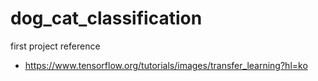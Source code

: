 # dog_cat_classification
first project
reference
- https://www.tensorflow.org/tutorials/images/transfer_learning?hl=ko

